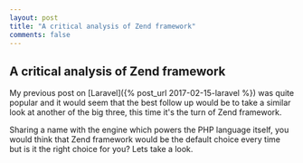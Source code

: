 ```yaml
---
layout: post
title: "A critical analysis of Zend framework"
comments: false
---
```


## A critical analysis of Zend framework

<!--excerpt-start-->

My previous post on [Laravel]({% post_url 2017-02-15-laravel %}) was quite popular and it would
seem that the best follow up would be to take a similar look at another of the big three, this
time it's the turn of Zend framework. 

Sharing a name with the engine which powers the PHP language itself, you would think that 
Zend framework would be the default choice every time but is it the right choice for you?
Lets take a look.

<!--excerpt-end-->

